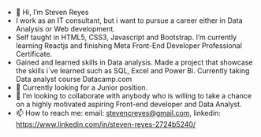 - 👋 Hi, I’m Steven Reyes
-    I work as an IT consultant, but i want to pursue a career either in Data Analysis or Web development.
-    Self taught in HTML5, CSS3, Javascript and Bootstrap. I’m currently learning Reactjs and finishing Meta Front-End Developer Professional Certificate.
-    Gained and learned skills in Data analysis. Made a project that showcase the skills i`ve learned such as SQL, Excel and Power Bi. Currently taking Data analyst          course Datacamp.com 
- 👀 Currently looking for a Junior position.
- 💞️ I’m looking to collaborate with anybody who is willing to take a chance on a highly motivated aspiring Front-end developer and Data Analyst.
- 📫 How to reach me: email: stevencreyes@gmail.com, linkedin: https://www.linkedin.com/in/steven-reyes-2724b5240/

<!---
rscr/rscr is a ✨ special ✨ repository because its `README.md` (this file) appears on your GitHub profile.
You can click the Preview link to take a look at your changes.
--->
